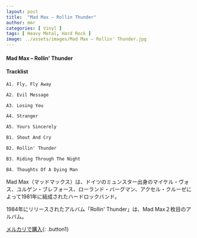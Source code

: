 ```yaml
---
layout: post
title:  "Mad Max – Rollin Thunder"
author: mmr
categories: [ Vinyl ]
tags: [ Heavy Metal, Hard Rock ]
image: ../assets/images/Mad Max – Rollin' Thunder.jpg
---
```


#### Mad Max – Rollin' Thunder

#### Tracklist
```md
A1. Fly, Fly Away

A2. Evil Message

A3. Losing You

A4. Stranger

A5. Yours Sincerely

B1. Shout And Cry

B2. Rollin' Thunder

B3. Riding Through The Night

B4. Thoughts Of A Dying Man
```

Mad Max（マッドマックス）は、ドイツのミュンスター出身のマイケル・ヴォス、ユルゲン・ブレフォース、ローランド・バーグマン、アクセル・クルーゼによって1981年に結成されたハードロックバンド。 

1984年にリリースされたアルバム「Rollin' Thunder」は、Mad Max２枚目のアルバム。


[メルカリで購入](https://jp.mercari.com/item/m90006098663){: .button1}


